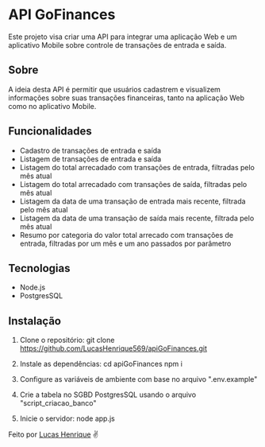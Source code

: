 # API GoFinances

Este projeto visa criar uma API para integrar uma aplicação Web e um aplicativo Mobile sobre controle de transações de entrada e saída.

## Sobre

A ideia desta API é permitir que usuários cadastrem e visualizem informações sobre suas transações financeiras, tanto na aplicação Web como no aplicativo Mobile.

## Funcionalidades

- Cadastro de transações de entrada e saída
- Listagem de transações de entrada e saída
- Listagem do total arrecadado com transações de entrada, filtradas pelo mês atual
- Listagem do total arrecadado com transações de saída, filtradas pelo mês atual
- Listagem da data de uma transação de entrada mais recente, filtrada pelo mês atual
- Listagem da data de uma transação de saída mais recente, filtrada pelo mês atual
- Resumo por categoria do valor total arrecado com transações de entrada, filtradas por um mês e um ano passados por parâmetro

## Tecnologias

- Node.js
- PostgresSQL

## Instalação

1. Clone o repositório:
git clone https://github.com/LucasHenrique569/apiGoFinances.git

2. Instale as dependências:
cd apiGoFinances
npm i

3. Configure as variáveis de ambiente com base no arquivo ".env.example"

4. Crie a tabela no SGBD PostgresSQL usando o arquivo "script_criacao_banco"

5. Inicie o servidor:
node app.js

Feito por [Lucas Henrique](https://github.com/LucasHenrique569) ✌

